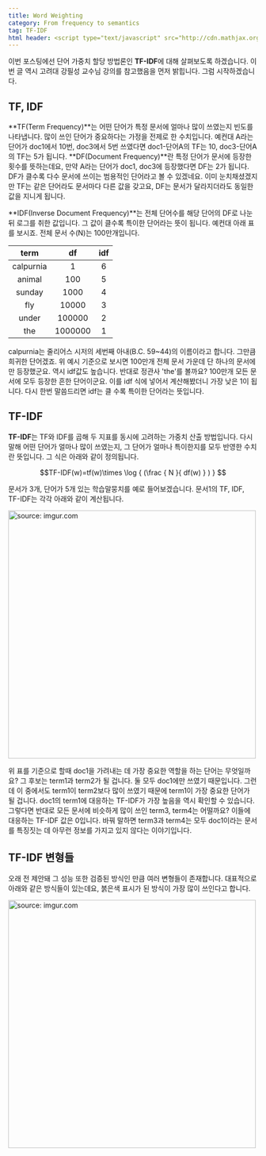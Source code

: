 ```yaml
---
title: Word Weighting
category: From frequency to semantics
tag: TF-IDF
html header: <script type="text/javascript" src="http://cdn.mathjax.org/mathjax/latest/MathJax.js?config=TeX-AMS_SVG"></script>
---
```


이번 포스팅에선 단어 가중치 할당 방법론인 **TF-IDF**에 대해 살펴보도록 하겠습니다. 이번 글 역시 고려대 강필성 교수님 강의를 참고했음을 먼저 밝힙니다. 그럼 시작하겠습니다.



## TF, IDF

**TF(Term Frequency)**는 어떤 단어가 특정 문서에 얼마나 많이 쓰였는지 빈도를 나타냅니다. 많이 쓰인 단어가 중요하다는 가정을 전제로 한 수치입니다. 예컨대 A라는 단어가 doc1에서 10번, doc3에서 5번 쓰였다면 doc1-단어A의 TF는 10, doc3-단어A의 TF는 5가 됩니다. **DF(Document Frequency)**란 특정 단어가 문서에 등장한 횟수를 뜻하는데요, 만약 A라는 단어가 doc1, doc3에 등장했다면 DF는 2가 됩니다. DF가 클수록 다수 문서에 쓰이는 범용적인 단어라고 볼 수 있겠네요. 이미 눈치채셨겠지만 TF는 같은 단어라도 문서마다 다른 값을 갖고요, DF는 문서가 달라지더라도 동일한 값을 지니게 됩니다.

**IDF(Inverse Document Frequency)**는 전체 단어수를 해당 단어의 DF로 나눈 뒤 로그를 취한 값입니다. 그 값이 클수록 특이한 단어라는 뜻이 됩니다. 예컨대 아래 표를 보시죠. 전체 문서 수(N)는 100만개입니다.

|   term    |   df    | idf  |
| :-------: | :-----: | :--: |
| calpurnia |    1    |  6   |
|  animal   |   100   |  5   |
|  sunday   |  1000   |  4   |
|    fly    |  10000  |  3   |
|   under   | 100000  |  2   |
|    the    | 1000000 |  1   |

calpurnia는 줄리어스 시저의 세번째 아내(B.C. 59~44)의 이름이라고 합니다. 그만큼 희귀한 단어겠죠. 위 예시 기준으로 보시면 100만개 전체 문서 가운데 단 하나의 문서에만 등장했군요. 역시 idf값도 높습니다. 반대로 정관사 'the'를 볼까요? 100만개 모든 문서에 모두 등장한 흔한 단어이군요. 이를 idf 식에 넣어서 계산해봤더니 가장 낮은 1이 됩니다. 다시 한번 말씀드리면 idf는 클 수록 특이한 단어라는 뜻입니다.



## TF-IDF

**TF-IDF**는 TF와 IDF를 곱해 두 지표를 동시에 고려하는 가중치 산출 방법입니다. 다시 말해 어떤 단어가 얼마나 많이 쓰였는지, 그 단어가 얼마나 특이한지를 모두 반영한 수치란 뜻입니다. 그 식은 아래와 같이 정의됩니다.

$$TF-IDF(w)=tf(w)\times \log { (\frac { N }{ df(w) } ) } $$

문서가 3개, 단어가 5개 있는 학습말뭉치를 예로 들어보겠습니다. 문서1의 TF, IDF, TF-IDF는 각각 아래와 같이 계산됩니다.

<a href="http://imgur.com/bo1ZTm5"><img src="http://i.imgur.com/bo1ZTm5.png" width="500px" title="source: imgur.com" /></a>

위 표를 기준으로 할때 doc1을 가려내는 데 가장 중요한 역할을 하는 단어는 무엇일까요? 그 후보는 term1과 term2가 될 겁니다. 둘 모두 doc1에만 쓰였기 때문입니다. 그런데 이 중에서도 term1이 term2보다 많이 쓰였기 때문에 term1이 가장 중요한 단어가 될 겁니다. doc1의 term1에 대응하는 TF-IDF가 가장 높음을 역시 확인할 수 있습니다. 그렇다면 반대로 모든 문서에 비슷하게 많이 쓰인 term3, term4는 어떨까요? 이들에 대응하는 TF-IDF 값은 0입니다. 바꿔 말하면 term3과 term4는 모두 doc1이라는 문서를 특징짓는 데 아무런 정보를 가지고 있지 않다는 이야기입니다.



## TF-IDF 변형들

오래 전 제안돼 그 성능 또한 검증된 방식인 만큼 여러 변형들이 존재합니다. 대표적으로 아래와 같은 방식들이 있는데요, 붉은색 표시가 된 방식이 가장 많이 쓰인다고 합니다.

<a href="http://imgur.com/cTYKdhr"><img src="http://i.imgur.com/cTYKdhr.png" width="500px" title="source: imgur.com" /></a>

